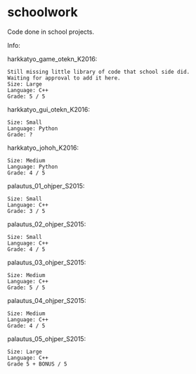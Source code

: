 # schoolwork
Code done in school projects.

Info:

harkkatyo_game_otekn_K2016:
	
	Still missing little library of code that school side did. 
	Waiting for approval to add it here.
	Size: Large
	Language: C++
	Grade: 5 / 5

harkkatyo_gui_otekn_K2016:
	
	Size: Small
	Language: Python
	Grade: ?
  
harkkatyo_johoh_K2016:
	
	Size: Medium
	Language: Python
	Grade: 4 / 5

palautus_01_ohjper_S2015:
	
	Size: Small
	Language: C++
	Grade: 3 / 5

palautus_02_ohjper_S2015:
	
	Size: Small
	Language: C++
	Grade: 4 / 5
  
palautus_03_ohjper_S2015:
	
	Size: Medium
	Language: C++
	Grade: 5 / 5
  
palautus_04_ohjper_S2015:
 	
 	Size: Medium
 	Language: C++
 	Grade: 4 / 5

palautus_05_ohjper_S2015:
 	
 	Size: Large
 	Language: C++
 	Grade 5 + BONUS / 5
